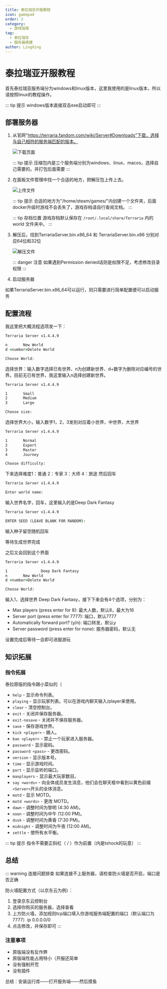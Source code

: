 ```yaml
---
title: 泰拉瑞亚开服教程
icon: gamepad
order: 3
category:
  - 游戏指南
tag:
  - 泰拉瑞亚
  - 服务器搭建
author: LingXing
---
```


# 泰拉瑞亚开服教程

首先泰拉瑞亚服务端分为windows和linux版本，这里我使用的是linux版本，所以请按照linux的教程操作。

::: tip 提示
windows版本直接双击exe启动即可
:::

## 部署服务器

1. 从官网"https://terraria.fandom.com/wiki/Server#Downloads"下载，选择与自己相符的服务端匹配的版本。

   ![下载页面](https://images.server.xiaozhuhouses.asia:3000/i/2025/07/27/ua5snm.png)

   ::: tip 提示
   压缩包内是三个服务端分别为windows、linux、macos，选择自己需要的。并打包后面需要
   :::

2. 在面板文件管理中找一个合适的地方，把解压包上传上去。

   ![上传文件](https://images.server.xiaozhuhouses.asia:3000/i/2025/07/27/uf1x9h.png)

   ::: tip 提示
   合适的地方为"/home/steam/games/"内创建一个文件夹，后面docker升级时游戏不会丢失了，游戏存档请自行查阅文档。
   :::

   ::: tip 存档位置
   游戏存档默认保存在 `/root/.local/share/Terraria` 内的 world 文件夹中。
   :::

3. 解压后，找到TerrariaServer.bin.x86_64 和 TerrariaServer.bin.x86 分别对应64位和32位

   ![解压文件](https://images.server.xiaozhuhouses.asia:3000/i/2025/07/27/ujq3z9.png)

   ::: danger 注意
   如果遇到Permission denied话则是权限不足，考虑修改目录权限
   :::

4. 启动服务器

如果TerrariaServer.bin.x86_64可以运行，则只需要进行简单配置便可以启动服务

## 配置流程

我这里把大概流程选项发一下：

```cmd
Terraria Server v1.4.4.9

n       New World
d <number>Delete World

Choose World: 
```

选择世界：输入数字选择已有世界、n为创建新世界、d+数字为删除对应编号的世界。目前无已有世界，我这里输入n选择创建新世界。

```cmd
Terraria Server v1.4.4.9

1       Small
2       Medium
3       Large

Choose size: 
```

选择世界大小，输入数字1，2，3发别对应着小世界，中世界，大世界

```cmd
Terraria Server v1.4.4.9

1       Normal
2       Expert
3       Master
4       Journey

Choose difficulty: 
```

下来选择难度1：普通   2：专家  3：大师  4：旅途 然后回车

```cmd
Terraria Server v1.4.4.9

Enter world name: 
```

输入世界名字，回车，这里输入的是Deep Dark Fantasy

```cmd
Terraria Server v1.4.4.9

ENTER SEED (LEAVE BLANK FOR RANDOM):
```

输入种子留空随机回车

等待生成世界完成

之后又会回到这个界面

```cmd
Terraria Server v1.4.4.9

1               Deep Dark Fantasy
n       New World
d <number>Delete World

Choose World:
```

输入1，选择世界 Deep Dark Fantasy，接下下来会有4个选项，分别为：

- Max players (press enter for 8): 最大人数，默认8，最大为16
- Server port (press enter for 7777): 端口，默认7777
- Automatically forward port? (y/n): 端口转发，默认y
- Server password (press enter for none): 服务器密码，默认无

设置完成后等待一会即可进服游玩

## 知识拓展

### 指令拓展

泰拉原版的指令跟小菜似的（

- `help` - 显示命令列表。
- `playing` - 显示玩家列表。可以在游戏内聊天输入/player来使用。
- `clear` - 清空控制台。
- `exit` - 关闭并保存服务器。
- `exit-nosave` - 关闭并不保存服务器。
- `save` - 保存游戏世界。
- `kick <player>` - 踢人。
- `ban <player>` - 禁止一个玩家进入服务器。
- `password` - 显示密码。
- `password <pass>` - 更改密码。
- `version` - 显示版本号。
- `time` - 显示游戏时间。
- `port` - 显示监听的端口。
- `maxplayers` - 显示最大玩家数目。
- `say <words>` - 向全体成员发生消息，他们会在聊天框中看到以黄色前缀`<Server>`开头的全体消息。
- `motd` - 显示 MOTD。
- `motd <words>` - 更改 MOTD。
- `dawn` - 调整时间为黎明 (4:30 AM)。
- `noon` - 调整时间为中午 (12:00 PM)。
- `dusk` - 调整时间为黄昏 (7:30 PM)。
- `midnight` - 调整时间为午夜 (12:00 AM)。
- `settle` - 使所有水平衡。

::: tip 提示
指令不需要正斜杠（ / ）作为前置（内是tshock的玩意）
:::

## 总结
::: warning 连接问题排查
如果连接不上服务器，请检查防火墙是否开启，端口是否正确

防火墙配置方式（以京东云为例）：
1. 登录京东云控制台
2. 选择你购买的服务器，选择查看
3. 上方防火墙，添加规则tcp端口填入你游戏服务端配置的端口（默认端口为7777）ip 0.0.0.0/0
4. 点击修改，并保存即可
:::
### 注意事项

- 原版端没有反作弊
- 原版端性能占用特小（开服还简单
- 没有强制开荒
- 没有插件

总结：安装运行库——打开服务端——然后摸鱼
